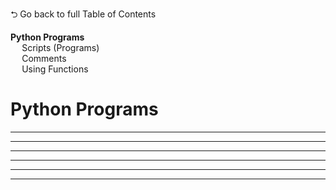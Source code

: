 <link rel="stylesheet" href="{{baseUrl}}/css/programming.css">

<div class="website-content">
<div id="toc">

[⮌ Go back to full Table of Contents](../index.html)
* [**Python Programs**](#python-programs)
  * [Scripts (Programs)](#scripts-programs)
  * [Comments](#comments)
  * [Using Functions](#using-functions)
  
</div>
<div id="main">

# Python Programs

<include src="../scripts/text.md" /><hr><hr>
<include src="../comments/text.md" /><hr><hr>
<include src="../usingFunctions/text.md" /><hr><hr>

</div>
</div>